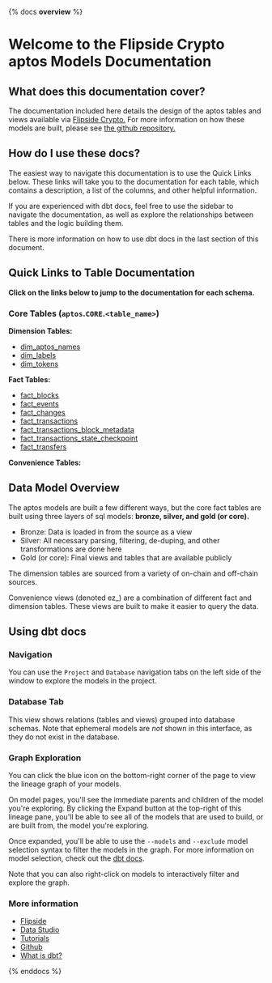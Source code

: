 {% docs __overview__ %}

# Welcome to the Flipside Crypto aptos Models Documentation

## **What does this documentation cover?**
The documentation included here details the design of the aptos
 tables and views available via [Flipside Crypto.](https://flipsidecrypto.xyz/) For more information on how these models are built, please see [the github repository.](https://github.com/flipsideCrypto/xyz-models/)

## **How do I use these docs?**
The easiest way to navigate this documentation is to use the Quick Links below. These links will take you to the documentation for each table, which contains a description, a list of the columns, and other helpful information.

If you are experienced with dbt docs, feel free to use the sidebar to navigate the documentation, as well as explore the relationships between tables and the logic building them.

There is more information on how to use dbt docs in the last section of this document.

## **Quick Links to Table Documentation**

**Click on the links below to jump to the documentation for each schema.**

### Core Tables (`aptos`.`CORE`.`<table_name>`)

**Dimension Tables:**
- [dim_aptos_names](#!/model/model.aptos.core__dim_aptos_names)
- [dim_labels](#!/model/model.aptos.core__dim_labels)
- [dim_tokens](#!/model/model.aptos.core__dim_tokens)


**Fact Tables:**
- [fact_blocks](#!/model/model.aptos.core__fact_blocks)
- [fact_events](#!/model/model.aptos.core__fact_events)
- [fact_changes](#!/model/model.aptos.core__fact_changes)
- [fact_transactions](#!/model/model.aptos.core__fact_transactions)
- [fact_transactions_block_metadata](#!/model/model.aptos.core__fact_transactions_block_metadata)
- [fact_transactions_state_checkpoint](#!/model/model.aptos.core__fact_transactions_state_checkpoint)
- [fact_transfers](#!/model/model.aptos.core__fact_transfers)



**Convenience Tables:**




## **Data Model Overview**

The aptos
 models are built a few different ways, but the core fact tables are built using three layers of sql models: **bronze, silver, and gold (or core).**

- Bronze: Data is loaded in from the source as a view
- Silver: All necessary parsing, filtering, de-duping, and other transformations are done here
- Gold (or core): Final views and tables that are available publicly

The dimension tables are sourced from a variety of on-chain and off-chain sources.

Convenience views (denoted ez_) are a combination of different fact and dimension tables. These views are built to make it easier to query the data.

## **Using dbt docs**
### Navigation

You can use the ```Project``` and ```Database``` navigation tabs on the left side of the window to explore the models in the project.

### Database Tab

This view shows relations (tables and views) grouped into database schemas. Note that ephemeral models are *not* shown in this interface, as they do not exist in the database.

### Graph Exploration

You can click the blue icon on the bottom-right corner of the page to view the lineage graph of your models.

On model pages, you'll see the immediate parents and children of the model you're exploring. By clicking the Expand button at the top-right of this lineage pane, you'll be able to see all of the models that are used to build, or are built from, the model you're exploring.

Once expanded, you'll be able to use the ```--models``` and ```--exclude``` model selection syntax to filter the models in the graph. For more information on model selection, check out the [dbt docs](https://docs.getdbt.com/docs/model-selection-syntax).

Note that you can also right-click on models to interactively filter and explore the graph.


### **More information**
- [Flipside](https://flipsidecrypto.xyz/)
- [Data Studio](https://app.flipsidecrypto.com/edit)
- [Tutorials](https://docs.flipsidecrypto.com/our-data/tutorials)
- [Github](https://github.com/FlipsideCrypto/aptos-models)
- [What is dbt?](https://docs.getdbt.com/docs/introduction)

{% enddocs %}